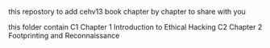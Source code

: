 this repostory to add cehv13 book chapter by chapter to share with you

this folder contain
C1	Chapter 1	Introduction to Ethical Hacking
C2	Chapter 2	Footprinting and Reconnaissance
